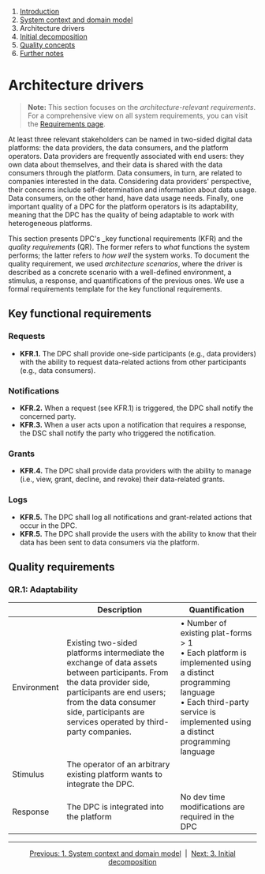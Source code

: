 1. [Introduction](index.md)
2. [System context and domain model](system-context.md)
3. Architecture drivers
4. [Initial decomposition](decomposition.md)
5. [Quality concepts](quality.md)
6. [Further notes](conclusion.md)


# Architecture drivers

> **Note:** This section focuses on the _architecture-relevant requirements_. For a comprehensive view on all system requirements, you can visit the [Requirements page](../../Anforderungen/index.md).

At least three relevant stakeholders can be named in two-sided digital data platforms: the data providers, the data consumers, and the platform operators. Data providers are frequently associated with end users: they own data about themselves, and their data is shared with the data consumers through the platform. Data consumers, in turn, are related to companies interested in the data. Considering data providers' perspective, their concerns include self-determination and information about data usage. Data consumers, on the other hand, have data usage needs. Finally, one important quality of a DPC for the platform operators is its adaptability, meaning that the DPC has the quality of being adaptable to work with heterogeneous platforms.

This section presents DPC's  _key functional requirements (KFR) and the _quality requirements_ (QR). The former refers to _what_ functions the system performs; the latter refers to _how well_ the system works. To document the quality requirement, we used _architecture scenarios_, where the driver is described as a concrete scenario with a well-defined environment, a stimulus, a response, and quantifications of the previous ones. We use a formal requirements template for the key functional requirements.


## Key functional requirements

### Requests

- **KFR.1.** The DPC shall provide one-side participants (e.g., data providers) with the ability to request data-related actions from other participants (e.g., data consumers). 

### Notifications

- **KFR.2.** When a request (see KFR.1) is triggered, the DPC shall notify the concerned party. 
- **KFR.3.** When a user acts upon a notification that requires a response, the DSC shall notify the party who triggered the notification.

### Grants

- **KFR.4.** The DPC shall provide data providers with the ability to manage (i.e., view, grant, decline, and revoke) their data-related grants.

### Logs

- **KFR.5.** The DPC shall log all notifications and grant-related actions that occur in the DPC.
- **KFR.5.** The DPC shall provide the users with the ability to know that their data has been sent to data consumers via the platform.

## Quality requirements

### QR.1: Adaptability

|  | Description | Quantification |
|----------|----------|----------|
| Environment   | Existing two-sided platforms intermediate the exchange of data assets between participants. From the data provider side, participants are end users; from the data consumer side, participants are services operated by third-party companies.     | • Number of existing plat-forms > 1 <br/> • Each platform is implemented using a distinct programming language <br/> • Each third-party service is implemented using a distinct programming language     |
| Stimulus | The operator of an arbitrary existing platform wants to integrate the DPC.     |      |
| Response    | The DPC is integrated into the platform     | No dev time modifications are required in the DPC     |

****

<p align="center">
    <a href="system-context.md">Previous: 1. System context and domain model</a>&nbsp; | &nbsp;<a href="decomposition.md">Next: 3. Initial decomposition</a>
</p>
